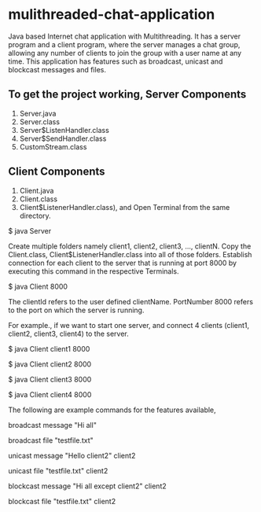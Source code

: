 # mulithreaded-chat-application
Java based Internet chat application with Multithreading. It has a server program and a client program, where the server manages a chat group, allowing any number of clients to join the group with a user name at any time. This application has features such as broadcast, unicast and blockcast messages and files. 

To get the project working, 
Server Components
-----------------
1. Server.java
2. Server.class
3. Server$ListenHandler.class
4. Server$SendHandler.class
5. CustomStream.class

Client Components
------------------ 
1. Client.java 
2. Client.class
3. Client$ListenerHandler.class), and Open Terminal from the same directory. 

$ java Server

Create multiple folders namely client1, client2, client3, ..., clientN.
Copy the Client.class, Client$ListenerHandler.class into all of those folders.
Establish connection for each client to the server that is running at port 8000 by executing this command in the respective Terminals.

$ java Client <clientId> 8000

The clientId refers to the user defined clientName. PortNumber 8000 refers to the port on which the server is running. 

For example., if we want to start one server, and connect 4 clients (client1, client2, client3, client4) to the server. 

$ java Client client1 8000

$ java Client client2 8000

$ java Client client3 8000

$ java Client client4 8000

The following are example commands for the features available, 

broadcast message "Hi all" 

broadcast file "testfile.txt" 

unicast message "Hello client2" client2

unicast file "testfile.txt" client2

blockcast message "Hi all except client2" client2

blockcast file "testfile.txt" client2
